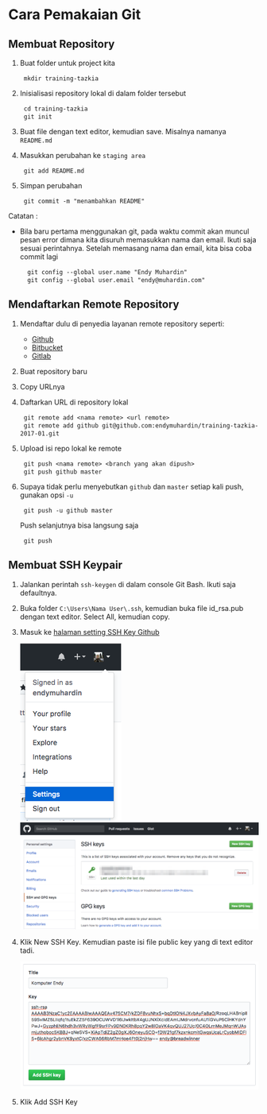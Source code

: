 # Cara Pemakaian Git #

## Membuat Repository ##

1. Buat folder untuk project kita

        mkdir training-tazkia

2. Inisialisasi repository lokal di dalam folder tersebut

		cd training-tazkia
		git init

3. Buat file dengan text editor, kemudian save. Misalnya namanya `README.md`

4. Masukkan perubahan ke `staging area`

		git add README.md

5. Simpan perubahan

		git commit -m "menambahkan README"

Catatan :

* Bila baru pertama menggunakan git, pada waktu commit akan muncul pesan error dimana kita disuruh memasukkan nama dan email. Ikuti saja sesuai perintahnya. Setelah memasang nama dan email, kita bisa coba commit lagi

		git config --global user.name "Endy Muhardin"
		git config --global user.email "endy@muhardin.com"

## Mendaftarkan Remote Repository ##

1. Mendaftar dulu di penyedia layanan remote repository seperti:

	* [Github](https://github.com)
	* [Bitbucket](https://bitbucket.org)
	* [Gitlab](https://gitlab.com)

2. Buat repository baru

3. Copy URLnya

4. Daftarkan URL di repository lokal

		git remote add <nama remote> <url remote>
		git remote add github git@github.com:endymuhardin/training-tazkia-2017-01.git

5. Upload isi repo lokal ke remote

		git push <nama remote> <branch yang akan dipush>
		git push github master

6. Supaya tidak perlu menyebutkan `github` dan `master` setiap kali push, gunakan opsi `-u`

		git push -u github master

	Push selanjutnya bisa langsung saja

		git push

## Membuat SSH Keypair ##

1. Jalankan perintah `ssh-keygen` di dalam console Git Bash. Ikuti saja defaultnya.

2. Buka folder `C:\Users\Nama User\.ssh`, kemudian buka file id_rsa.pub dengan text editor. Select All, kemudian copy.

3. Masuk ke [halaman setting SSH Key Github](https://github.com/settings/keys)

	![Menu Setting](img/menu-settings.png)
	![Menu SSH Keys](img/menu-ssh-key.png)

4. Klik New SSH Key. Kemudian paste isi file public key yang di text editor tadi.

	![New SSH Key](img/paste-public-key.png)

5. Klik Add SSH Key
